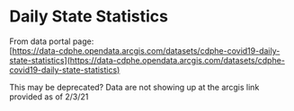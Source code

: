 # Daily State Statistics

From data portal page:  
[https://data-cdphe.opendata.arcgis.com/datasets/cdphe-covid19-daily-state-statistics](https://data-cdphe.opendata.arcgis.com/datasets/cdphe-covid19-daily-state-statistics)


This may be deprecated?  Data are not showing up at the arcgis link provided as of 2/3/21
